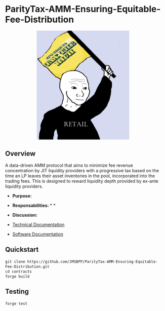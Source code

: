 # ParityTax-AMM-Ensuring-Equitable-Fee-Distribution
<p align="center">
  <img src="assets/logo.png" alt="Description" width="300"/>
</p>


## Overview
A data-driven AMM protocol that aims to minimize fee revenue concentration by JIT liquidity providers with a progressive tax based on the time an LP leaves their asset inventories in the pool, incorporated into the trading fees. This is designed to reward liquidity depth provided by ex-ante liquidity providers.


* **Purpose:**
* **Responsabilities:**
  *
  *
* **Discussion:**


* [Technical Documentation](https://drive.google.com/file/d/1AaAMeMEkB_xKG5SaYqGtA6zqZxHoBWnF/view?usp=sharing)  
* [Software Documentation](https://github.com/JMSBPP/ParityTax-AMM-Ensuring-Equitable-Fee-Distribution/tree/main/docs)

## Quickstart
```git
git clone https://github.com/JMSBPP/ParityTax-AMM-Ensuring-Equitable-Fee-Distribution.git
cd contracts
forge build

```

## Testing

```git
forge test
```
